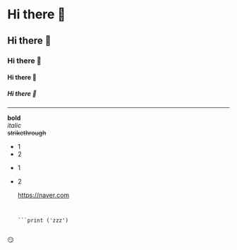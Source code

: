 # Hi there 👋
## Hi there 👋
### Hi there 👋
#### Hi there 👋
##### Hi there 👋
---
**bold**<br>
*italic*<br>
~~strikethrough~~<br>
* 1
* 2

- 1
- 2

  https://naver.com

  ```

  
  ```print ('zzz')


:smirk:
  
